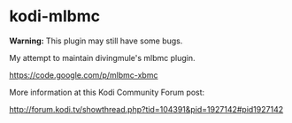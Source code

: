 # kodi-mlbmc

**Warning:** This plugin may still have some bugs. 

My attempt to maintain divingmule's mlbmc plugin.

https://code.google.com/p/mlbmc-xbmc

More information at this Kodi Community Forum post:

http://forum.kodi.tv/showthread.php?tid=104391&pid=1927142#pid1927142



